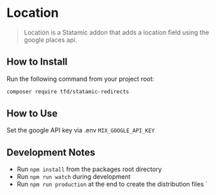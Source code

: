 # Location

> Location is a Statamic addon that adds a location field using the google places api.

## How to Install

Run the following command from your project root:

```bash
composer require tfd/statamic-redirects
```

## How to Use

Set the google API key via .env `MIX_GOOGLE_API_KEY`

## Development Notes

- Run `npm install` from the packages root directory
- Run `npm run watch` during development
- Run `npm run production` at the end to create the distribution files
  `

